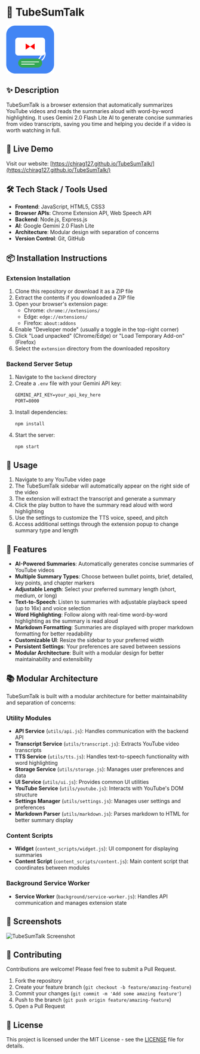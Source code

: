 # 📘 TubeSumTalk

![TubeSumTalk Logo](https://raw.githubusercontent.com/chirag127/TubeSumTalk/main/extension/icons/icon128.png)

## ✨ Description

TubeSumTalk is a browser extension that automatically summarizes YouTube videos and reads the summaries aloud with word-by-word highlighting. It uses Gemini 2.0 Flash Lite AI to generate concise summaries from video transcripts, saving you time and helping you decide if a video is worth watching in full.

## 🚀 Live Demo

Visit our website: [https://chirag127.github.io/TubeSumTalk/](https://chirag127.github.io/TubeSumTalk/)

## 🛠️ Tech Stack / Tools Used

-   **Frontend**: JavaScript, HTML5, CSS3
-   **Browser APIs**: Chrome Extension API, Web Speech API
-   **Backend**: Node.js, Express.js
-   **AI**: Google Gemini 2.0 Flash Lite
-   **Architecture**: Modular design with separation of concerns
-   **Version Control**: Git, GitHub

## 📦 Installation Instructions

### Extension Installation

1. Clone this repository or download it as a ZIP file
2. Extract the contents if you downloaded a ZIP file
3. Open your browser's extension page:
    - Chrome: `chrome://extensions/`
    - Edge: `edge://extensions/`
    - Firefox: `about:addons`
4. Enable "Developer mode" (usually a toggle in the top-right corner)
5. Click "Load unpacked" (Chrome/Edge) or "Load Temporary Add-on" (Firefox)
6. Select the `extension` directory from the downloaded repository

### Backend Server Setup

1. Navigate to the `backend` directory
2. Create a `.env` file with your Gemini API key:
    ```
    GEMINI_API_KEY=your_api_key_here
    PORT=8000
    ```
3. Install dependencies:
    ```
    npm install
    ```
4. Start the server:
    ```
    npm start
    ```

## 🔧 Usage

1. Navigate to any YouTube video page
2. The TubeSumTalk sidebar will automatically appear on the right side of the video
3. The extension will extract the transcript and generate a summary
4. Click the play button to have the summary read aloud with word highlighting
5. Use the settings to customize the TTS voice, speed, and pitch
6. Access additional settings through the extension popup to change summary type and length

## 🧪 Features

-   **AI-Powered Summaries**: Automatically generates concise summaries of YouTube videos
-   **Multiple Summary Types**: Choose between bullet points, brief, detailed, key points, and chapter markers
-   **Adjustable Length**: Select your preferred summary length (short, medium, or long)
-   **Text-to-Speech**: Listen to summaries with adjustable playback speed (up to 16x) and voice selection
-   **Word Highlighting**: Follow along with real-time word-by-word highlighting as the summary is read aloud
-   **Markdown Formatting**: Summaries are displayed with proper markdown formatting for better readability
-   **Customizable UI**: Resize the sidebar to your preferred width
-   **Persistent Settings**: Your preferences are saved between sessions
-   **Modular Architecture**: Built with a modular design for better maintainability and extensibility

## 📚 Modular Architecture

TubeSumTalk is built with a modular architecture for better maintainability and separation of concerns:

### Utility Modules

-   **API Service** (`utils/api.js`): Handles communication with the backend API
-   **Transcript Service** (`utils/transcript.js`): Extracts YouTube video transcripts
-   **TTS Service** (`utils/tts.js`): Handles text-to-speech functionality with word highlighting
-   **Storage Service** (`utils/storage.js`): Manages user preferences and data
-   **UI Service** (`utils/ui.js`): Provides common UI utilities
-   **YouTube Service** (`utils/youtube.js`): Interacts with YouTube's DOM structure
-   **Settings Manager** (`utils/settings.js`): Manages user settings and preferences
-   **Markdown Parser** (`utils/markdown.js`): Parses markdown to HTML for better summary display

### Content Scripts

-   **Widget** (`content_scripts/widget.js`): UI component for displaying summaries
-   **Content Script** (`content_scripts/content.js`): Main content script that coordinates between modules

### Background Service Worker

-   **Service Worker** (`background/service-worker.js`): Handles API communication and manages extension state

## 📸 Screenshots

![TubeSumTalk Screenshot](https://raw.githubusercontent.com/chirag127/TubeSumTalk/main/screenshots/screenshot1.png)

## 🙌 Contributing

Contributions are welcome! Please feel free to submit a Pull Request.

1. Fork the repository
2. Create your feature branch (`git checkout -b feature/amazing-feature`)
3. Commit your changes (`git commit -m 'Add some amazing feature'`)
4. Push to the branch (`git push origin feature/amazing-feature`)
5. Open a Pull Request

## 🪪 License

This project is licensed under the MIT License - see the [LICENSE](LICENSE) file for details.
